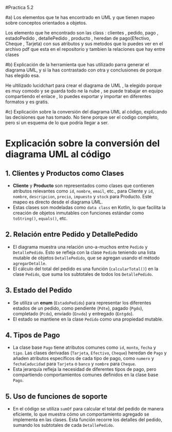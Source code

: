 #Practica 5.2

#a) Los elementos que te has encontrado en UML y que tienen mapeo sobre conceptos orientados a objetos.

Los elemento que he encontrado son las class : clientes , pedido, pago , estadoPedido , detallePedido , producto , heredan de pago(Efectivo, Cheque , Tarjeta) con sus atributos y sus metodos 
que lo puedes ver en el archivo pdf que esta en el repositorio y tambien la relaciones que hay entre clases

#b) Explicación de la herramienta que has utilizado parra generar el diagrama UML, y si la has contrastado con otra y conclusiones de porque has elegido esa.

He ultilizado lucidchart  para crear el diagrama de UML , la elegido porque es muy comodo y se guarda todo ne la nube , se puede trabajar en equipo compartiendo el enlace , lo puedes exportar 
y importar en diferentes formatos y es gratis.

#c) Explicación sobre la conversión del diagrama UML al código, explicando las decisiones que has tomado. No tiene porque ser el codigo completo, pero si un esquema de lo que podría llegar a ser. 

# Explicación sobre la conversión del diagrama UML al código

## 1. Clientes y Productos como Clases

- **Cliente** y **Producto** son representados como clases que contienen atributos relevantes como `id`, `nombre`, `email`, etc., para Cliente y `id`, `nombre`, `descripcion`, `precio`, `impuesto` y `stock` para Producto. Este mapeo es directo desde el diagrama UML.
- Estas clases son modeladas como `data class` en Kotlin, lo que facilita la creación de objetos inmutables con funciones estándar como `toString()`, `equals()`, etc.

## 2. Relación entre Pedido y DetallePedido

- El diagrama muestra una relación uno-a-muchos entre `Pedido` y `DetallePedido`. Esto se refleja con la clase `Pedido` teniendo una lista mutable de objetos `DetallePedido`, que se agregan usando el método `agregarDetalle`.
- El cálculo del total del pedido es una función (`calcularTotal()`) en la clase `Pedido`, que suma los subtotales de todos los `DetallePedido`.

## 3. Estado del Pedido

- Se utiliza un **enum** (`EstadoPedido`) para representar los diferentes estados de un pedido, como pendiente (`Pdte`), pagado (`Pgdo`), completado (`Pcdo`), enviado (`Envdo`) y entregado (`Entgdo`).
- El estado se mantiene en la clase `Pedido` como una propiedad mutable.

## 4. Tipos de Pago

- La clase base `Pago` tiene atributos comunes como `id`, `monto`, `fecha` y `tipo`. Las clases derivadas (`Tarjeta`, `Efectivo`, `Cheque`) heredan de `Pago` y añaden atributos específicos de cada tipo de pago, como `numero` y `fechaCaducidad` para `Tarjeta` o `banco` y `nombre` para `Cheque`.
- Esta jerarquía refleja la necesidad de diferentes tipos de pago, pero compartiendo comportamientos comunes definidos en la clase base `Pago`.

## 5. Uso de funciones de soporte

- En el código se utiliza `sumOf` para calcular el total del pedido de manera eficiente, lo que muestra cómo un comportamiento agregado se implementa en las clases. Esta función recorre los detalles del pedido, sumando los subtotales de cada `DetallePedido`.




